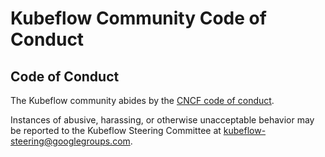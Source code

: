 # Kubeflow Community Code of Conduct

## Code of Conduct

The Kubeflow community abides by the [CNCF code of conduct].

Instances of abusive, harassing, or otherwise unacceptable behavior may be reported to the Kubeflow Steering Committee at kubeflow-steering@googlegroups.com.

[CNCF code of conduct]: https://github.com/cncf/foundation/blob/master/code-of-conduct.md